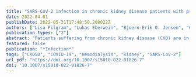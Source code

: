 ```yaml
---
title: "SARS-CoV-2 infection in chronic kidney disease patients with pre-existing dialysis: description across different pandemic intervals and effect on disease course (mortality)"
date: 2022-04-01
publishDate: 2022-05-31T17:48:50.208022Z
authors: ["Lisa Pilgram", "Lukas Eberwein", "Bjoern-Erik O. Jensen", "Carolin E. M. Jakob", "Felix C. Koehler", "Martin Hower", "Jan T. Kielstein", "Melanie Stecher", "Bernd Hohenstein", "Fabian Prasser", "Timm Westhoff", "Susana M. Nunes de Miranda", "Maria J. G. T. Vehreschild", "Julia Lanznaster", "Sebastian Dolff", "Julia Lanznaster", "Bjoern-Erik Jensen", "Martin Hower", "Bernd Hohenstein", "Timm Westhoff", "Maria Vehreschild", "Christoph Spinner", "Maria Madeleine Ruethrich", "Lukas Tometten", "Stefan Borgmann", "Norma Jung", "Bernd Hertenstein", "Christian Degenhardt", "Ingo Voigt", "Frank Hanses", "Kai Wille", "Juergen vom Dahl", "Katja Rothfuss", "Kerstin Hellwig", "Jan Rupp", "Nora Isberner", "Lukas Eberwein", "Jacob Nattermann", "Richard Strauss", "Sebastian Dolff", "Siri Göpel", "Jörg Janne Vehreschild", "Susana M. Nunes de Miranda", "Carolin E. M. Jakob", "Melanie Stecher", "Lisa Pilgram", "Nick Schulze", "Sandra Fuhrmann", "Max Schons", "Annika Claßen", "Bernd Franke", "Fabian Prasser", "the LEOSS study group"]
publication_types: ["2"]
abstract: "Patients suffering from chronic kidney disease (CKD) are in general at high risk for severe coronavirus disease (COVID-19) but dialysis-dependency (CKD5D) is poorly understood. We aimed to describe CKD5D patients in the different intervals of the pandemic and to evaluate pre-existing dialysis dependency as a potential risk factor for mortality."
featured: false
publication: "*Infection*"
tags: ["CKD5D", "COVID-19", "Hemodialysis", "Kidney", "SARS-CoV-2"]
url_pdf: "https://doi.org/10.1007/s15010-022-01826-7"
doi: "10.1007/s15010-022-01826-7"
---
```


